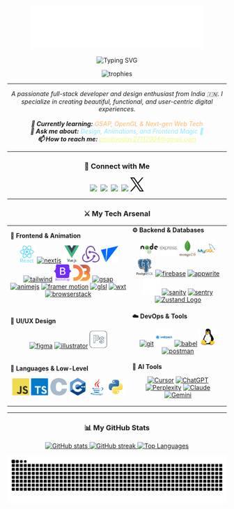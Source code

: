 <p align="center">
  <img src="https://raw.githubusercontent.com/visy-ani/visy-ani/main/hi-mate-intro.svg" alt="Hi mate! intro" width="400" />
</p>

<p align="center">
  <img src="https://readme-typing-svg.herokuapp.com/?lines=I’m+Anish;Full+Stack+Developer;Design+Enthusiast;&center=true&width=600&height=40&font=Fira%20Code&color=36BCF7" alt="Typing SVG" />
</p>

<p align="center">
  <img src="https://github-profile-trophy.vercel.app/?username=visy-ani&theme=radical&margin-w=16&margin-h=12&no-bg=true&no-frame=true" alt="trophies" />
</p>

---

<p align="center">
  <em>
    A passionate full-stack developer and design enthusiast from India 🇮🇳. I specialize in creating beautiful, functional, and user-centric digital experiences.
    <br><br>
    <b>🌱 Currently learning:</b> <span style="color:#ffb86c">GSAP, OpenGL & Next-gen Web Tech</span><br>
    <b>💬 Ask me about:</b> <span style="color:#8be9fd">Design, Animations, and Frontend Magic 💫</span><br>
    <b>📫 How to reach me:</b> <a href="mailto:chocoboyanish566@gmail.com" style="color:#f1fa8c">anishyadav27112004@gmail.com</a>
  </em>
</p>

---

<h3 align="center">🤝 Connect with Me</h3>
<p align="center">
  <a href="https://linkedin.com/in/anish-yadav-728072235" target="_blank" rel="noopener noreferrer"><img src="https://raw.githubusercontent.com/rahuldkjain/github-profile-readme-generator/master/src/images/icons/Social/linked-in-alt.svg" height="32" /></a>&nbsp;
  <a href="https://dev.to/visy-ani" target="_blank" rel="noopener noreferrer"><img src="https://raw.githubusercontent.com/rahuldkjain/github-profile-readme-generator/master/src/images/icons/Social/devto.svg" height="32" /></a>&nbsp;
  <a href="https://www.leetcode.com/visy-ani" target="_blank" rel="noopener noreferrer"><img src="https://raw.githubusercontent.com/rahuldkjain/github-profile-readme-generator/master/src/images/icons/Social/leet-code.svg" height="32" /></a>&nbsp;
  <a href="https://instagram.com/visy-ani" target="_blank" rel="noopener noreferrer"><img src="https://raw.githubusercontent.com/rahuldkjain/github-profile-readme-generator/master/src/images/icons/Social/instagram.svg" height="32" /></a>
  <a href="https://x.com/visy_ani" target="_blank" rel="noopener noreferrer">
  <img src="https://raw.githubusercontent.com/simple-icons/simple-icons/develop/icons/x.svg" height="32" alt="X logo"/>
</a>
</p>

---

<h3 align="center">⚔️ My Tech Arsenal</h3>

<table width="100%" align="center">
  <tr>
    <td>
      <b>🚀 Frontend & Animation</b><br>
      <p align="center">
        <a href="https://reactjs.org/" target="_blank"><img src="https://raw.githubusercontent.com/devicons/devicon/master/icons/react/react-original-wordmark.svg" alt="react" width="40" height="40"/></a>
        <a href="https://nextjs.org/" target="_blank"><img src="https://img.icons8.com/?size=100&id=yUdJlcKanVbh&format=png&color=000000" alt="nextjs" width="40" height="40"/></a>
        <a href="https://vuejs.org/" target="_blank"><img src="https://raw.githubusercontent.com/devicons/devicon/master/icons/vuejs/vuejs-original-wordmark.svg" alt="vuejs" width="40" height="40"/></a>
        <a href="https://redux.js.org" target="_blank"><img src="https://raw.githubusercontent.com/devicons/devicon/master/icons/redux/redux-original.svg" alt="redux" width="40" height="40"/></a>
        <a href="https://vitejs.dev/" target="_blank"><img src="https://raw.githubusercontent.com/devicons/devicon/master/icons/vite/vite-original.svg" alt="vite" width="40" height="40"/></a>
        <a href="https://tailwindcss.com/" target="_blank"><img src="https://www.vectorlogo.zone/logos/tailwindcss/tailwindcss-icon.svg" alt="tailwind" width="40" height="40"/></a>
        <a href="https://getbootstrap.com" target="_blank"><img src="https://raw.githubusercontent.com/devicons/devicon/master/icons/bootstrap/bootstrap-plain-wordmark.svg" alt="bootstrap" width="40" height="40"/></a>
        <a href="https://d3js.org/" target="_blank"><img src="https://raw.githubusercontent.com/devicons/devicon/master/icons/d3js/d3js-original.svg" alt="d3js" width="40" height="40"/></a>
        <a href="https://greensock.com/gsap/" target="_blank"><img src="./assets/gsap.svg" alt="gsap" width="40" height="40"/></a>
        <a href="https://animejs.com/" target="_blank"><img src="https://animejs.com/assets/images/anime-js-logo-v4.svg" alt="animejs" width="40" height="40"/></a>
        <a href="https://www.framer.com/motion/" target="_blank"><img src="https://raw.githubusercontent.com/gilbarbara/logos/master/logos/framer.svg" alt="framer motion" width="40" height="40"/></a>
        <a href="https://www.khronos.org/opengl/wiki/OpenGL_Shading_Language" target="_blank"><img src="https://upload.wikimedia.org/wikipedia/commons/thumb/e/e9/Opengl-logo.svg/1200px-Opengl-logo.svg.png?20230524144527" alt="glsl" width="40" height="40"/></a>
        <a href="https://wxt.dev/" target="_blank"><img src="https://wxt.dev/hero-logo.svg" alt="wxt" width="40" height="40"/></a>
        <a href="https://browserstack.com/" target="_blank"><img src="https://img.icons8.com/?size=100&id=tbI41C0WyV8e&format=png&color=000000" alt="browserstack" width="40" height="40"/></a>
      </p>
    </td>
    <td>
      <b>⚙️ Backend & Databases</b><br>
      <p align="center">
        <a href="https://nodejs.org" target="_blank"><img src="https://raw.githubusercontent.com/devicons/devicon/master/icons/nodejs/nodejs-original-wordmark.svg" alt="nodejs" width="40" height="40"/></a>
        <a href="https://expressjs.com" target="_blank"><img src="https://raw.githubusercontent.com/devicons/devicon/master/icons/express/express-original-wordmark.svg" alt="express" width="40" height="40"/></a>
        <a href="https://www.mongodb.com/" target="_blank"><img src="https://raw.githubusercontent.com/devicons/devicon/master/icons/mongodb/mongodb-original-wordmark.svg" alt="mongodb" width="40" height="40"/></a>
        <a href="https://www.mysql.com/" target="_blank"><img src="https://raw.githubusercontent.com/devicons/devicon/master/icons/mysql/mysql-original-wordmark.svg" alt="mysql" width="40" height="40"/></a>
        <a href="https://www.postgresql.org" target="_blank"><img src="https://raw.githubusercontent.com/devicons/devicon/master/icons/postgresql/postgresql-original-wordmark.svg" alt="postgresql" width="40" height="40"/></a>
        <a href="https://firebase.google.com/" target="_blank"><img src="https://www.vectorlogo.zone/logos/firebase/firebase-icon.svg" alt="firebase" width="40" height="40"/></a>
        <a href="https://appwrite.io" target="_blank"><img src="https://www.vectorlogo.zone/logos/appwriteio/appwriteio-icon.svg" alt="appwrite" width="40" height="40"/></a>
        <a href="https://www.prisma.io/" target="_blank"><img src="https://raw.githubusercontent.com/prisma/presskit/main/Assets/Prisma-LightSymbol.svg" alt="prisma orm" width="40" height="40"/></a>
        <a href="https://sanity.io" target="_blank"><img src="https://icon.icepanel.io/Technology/svg/Sanity.svg" alt="sanity" width="40" height="40"/></a>
        <a href="https://sentry.io/" target="_blank"><img src="https://docs.sentry.io/_next/static/media/sentry-logo-dark.fc8e1eeb.svg" alt="sentry" width="40" height="40"/></a>
        <a href="https://zustand-demo.pmnd.rs/"><img src="https://user-images.githubusercontent.com/958486/218346783-72be5ae3-b953-4dd7-b239-788a882fdad6.svg" alt="Zustand Logo" width="40" height="40" /></a>
      </p>
    </td>
  </tr>
  <tr>
    <td>
      <b>🎨 UI/UX Design</b><br>
      <p align="center">
        <a href="https://www.figma.com/" target="_blank"><img src="https://www.vectorlogo.zone/logos/figma/figma-icon.svg" alt="figma" width="40" height="40"/></a>
        <a href="https://www.adobe.com/in/products/illustrator.html" target="_blank"><img src="https://www.vectorlogo.zone/logos/adobe_illustrator/adobe_illustrator-icon.svg" alt="illustrator" width="40" height="40"/></a>
        <a href="https://www.photoshop.com/en" target="_blank"><img src="https://raw.githubusercontent.com/devicons/devicon/master/icons/photoshop/photoshop-line.svg" alt="photoshop" width="40" height="40"/></a>
      </p>
    </td>
    <td>
      <b>☁️ DevOps & Tools</b><br>
      <p align="center">
       <a href="https://git-scm.com/" target="_blank"><img src="https://www.vectorlogo.zone/logos/git-scm/git-scm-icon.svg" alt="git" width="40" height="40"/></a>
        <a href="https://webpack.js.org" target="_blank"><img src="https://raw.githubusercontent.com/devicons/devicon/master/icons/webpack/webpack-original-wordmark.svg" alt="webpack" width="40" height="40"/></a>
        <a href="https://babeljs.io/" target="_blank"><img src="https://www.vectorlogo.zone/logos/babeljs/babeljs-icon.svg" alt="babel" width="40" height="40"/></a>
        <a href="https://www.linux.org/" target="_blank"><img src="https://raw.githubusercontent.com/devicons/devicon/master/icons/linux/linux-original.svg" alt="linux" width="40" height="40"/></a>
        <a href="https://postman.com" target="_blank"><img src="https://www.vectorlogo.zone/logos/getpostman/getpostman-icon.svg" alt="postman" width="40" height="40"/></a>
      </p>
    </td>
  </tr>
   <tr>
    <td>
      <b>🔩 Languages & Low-Level</b><br>
      <p align="center">
                <a href="https://developer.mozilla.org/en-US/docs/Web/JavaScript" target="_blank"><img src="https://raw.githubusercontent.com/devicons/devicon/master/icons/javascript/javascript-original.svg" alt="javascript" width="40" height="40"/></a>
        <a href="https://www.typescriptlang.org/" target="_blank"><img src="https://raw.githubusercontent.com/devicons/devicon/master/icons/typescript/typescript-original.svg" alt="typescript" width="40" height="40"/></a>
        <a href="https://www.cprogramming.com/" target="_blank"><img src="https://raw.githubusercontent.com/devicons/devicon/master/icons/c/c-original.svg" alt="c" width="40" height="40"/></a>
        <a href="https://www.w3schools.com/cpp/" target="_blank"><img src="https://raw.githubusercontent.com/devicons/devicon/master/icons/cplusplus/cplusplus-original.svg" alt="cplusplus" width="40" height="40"/></a>
        <a href="https://www.java.com/" target="_blank"><img src="https://raw.githubusercontent.com/devicons/devicon/master/icons/java/java-original.svg" alt="java" width="40" height="40"/></a>
        <a href="https://www.python.org/" target="_blank"><img src="https://raw.githubusercontent.com/devicons/devicon/master/icons/python/python-original.svg" alt="python" width="40" height="40"/></a>
      </p>
    </td>
     <td colspan="2">
    <b>🤖 AI Tools</b><br>
    <p align="center">
      <a href="https://www.cursor.so/" target="_blank"><img src="https://img.icons8.com/?size=100&id=DiGZkjCzyZXn&format=png&color=000000" alt="Cursor" width="40" height="40"/></a>
      <a href="https://chat.openai.com/" target="_blank"><img src="https://img.icons8.com/?size=100&id=FBO05Dys9QCg&format=png&color=000000" alt="ChatGPT" width="40" height="40"/></a>
      <a href="https://www.perplexity.ai/" target="_blank"><img src="https://img.icons8.com/?size=100&id=kzJWN5jCDzpq&format=png&color=000000" alt="Perplexity" width="40" height="40"/></a>
      <a href="https://claude.ai/" target="_blank"><img src="https://img.icons8.com/?size=100&id=zQjzFjPpT2Ek&format=png&color=000000" alt="Claude" width="40" height="40"/></a>
      <a href="https://gemini.google.com/" target="_blank"><img src="https://commons.wikimedia.org/wiki/Special:FilePath/Google-gemini-icon.svg" alt="Gemini" width="40" height="40"/></a>
    </p>
  </td>
  </tr>
</table>

---

<h3 align="center">📊 My GitHub Stats</h3>
<p align="center">
  <a href="https://github.com/visy-ani">
    <img src="https://github-readme-stats.vercel.app/api?username=visy-ani&show_icons=true&hide_border=true&theme=radical&count_private=true&include_all_commits=true" alt="GitHub stats" height="170"/>
  </a>
  <a href="https://github.com/visy-ani">
    <img src="https://github-readme-streak-stats-eight.vercel.app/?user=visy-ani&theme=radical&hide_border=true" alt="GitHub streak" height="170"/>
  </a>
  <a href="https://github.com/visy-ani">
    <img src="https://github-readme-stats.vercel.app/api/top-langs/?username=visy-ani&layout=compact&theme=radical&hide_border=true" alt="Top Languages" height="170"/>
  </a>
</p>

<p align="center">
  <img src="https://raw.githubusercontent.com/visy-ani/visy-ani/main/dist/snake-dark.svg" alt="github contribution snake animation" />
</p>

